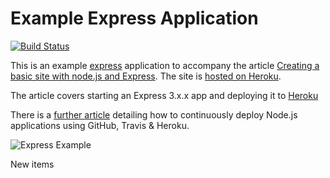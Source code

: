 # Example Express Application

[![Build Status](https://travis-ci.org/shapeshed/express_example.png?branch=master)](https://travis-ci.org/shapeshed/express_example)

This is an example [express][4] application to accompany the article [Creating a basic site with node.js and Express][1]. The site is [hosted on Heroku][6].

The article covers starting an Express 3.x.x app and deploying it to [Heroku][3]

There is a [further article][5] detailing how to continuously deploy Node.js applications using GitHub, Travis & Heroku.

![Express Example][2]


[1]: http://shapeshed.com/creating-a-basic-site-with-node-and-express/
[2]: http://shapeshed.com/images/articles/express_example.jpg
[3]: http://heroku.com
[4]: http://expressjs.com/
[5]: http://shapeshed.com/continuously-deploy-node-apps-with-github-travis-and-heroku/
[6]: http://express-tutorial.herokuapp.com/
New items
